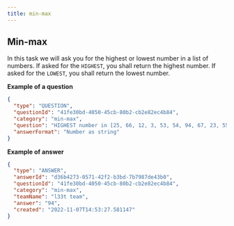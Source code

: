 ```yaml
---
title: min-max
---
```


## Min-max

In this task we will ask you for the highest or lowest number in a list of numbers. 
If asked for the `HIGHEST`, you shall return the highest number. 
If asked for the `LOWEST`, you shall return the lowest number.

**Example of a question**

```json
{
  "type": "QUESTION",
  "questionId": "41fe30bd-4050-45cb-80b2-cb2e82ec4b84",
  "category": "min-max",
  "question": "HIGHEST number in [25, 66, 12, 3, 53, 54, 94, 67, 23, 55, 41, 30, 40, 50, 60, 70, 80, 10, 11, 1]",
  "answerFormat": "Number as string"
}
```

**Example of answer**

```json
{
  "type": "ANSWER",
  "answerId": "d36b4273-0571-42f2-b3bd-7b7987de43b0",
  "questionId": "41fe30bd-4050-45cb-80b2-cb2e82ec4b84",
  "category": "min-max",
  "teamName": "l33t team",
  "answer": "94",
  "created": "2022-11-07T14:53:27.581147"
}
```
